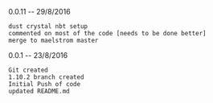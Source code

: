0.0.11 -- 29/8/2016
```
dust crystal nbt setup
commented on most of the code [needs to be done better]
merge to maelstrom master
```
0.0.1 -- 23/8/2016
```
Git created
1.10.2 branch created
Initial Push of code
updated README.md
```